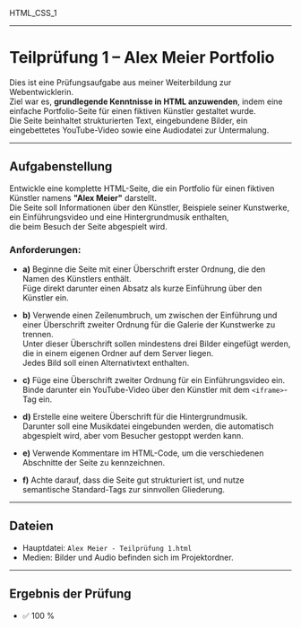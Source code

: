 HTML_CSS_1

---


# Teilprüfung 1 – Alex Meier Portfolio

Dies ist eine Prüfungsaufgabe aus meiner Weiterbildung zur Webentwicklerin.  
Ziel war es, **grundlegende Kenntnisse in HTML anzuwenden**, indem eine einfache Portfolio-Seite für einen fiktiven Künstler gestaltet wurde.  
Die Seite beinhaltet strukturierten Text, eingebundene Bilder, ein eingebettetes YouTube-Video sowie eine Audiodatei zur Untermalung.

---

## Aufgabenstellung

Entwickle eine komplette HTML-Seite, die ein Portfolio für einen fiktiven Künstler namens **"Alex Meier"** darstellt.  
Die Seite soll Informationen über den Künstler, Beispiele seiner Kunstwerke, ein Einführungsvideo und eine Hintergrundmusik enthalten,  
die beim Besuch der Seite abgespielt wird.

### Anforderungen:

- **a)** Beginne die Seite mit einer Überschrift erster Ordnung, die den Namen des Künstlers enthält.  
  Füge direkt darunter einen Absatz als kurze Einführung über den Künstler ein.

- **b)** Verwende einen Zeilenumbruch, um zwischen der Einführung und einer Überschrift zweiter Ordnung für die Galerie der Kunstwerke zu trennen.  
  Unter dieser Überschrift sollen mindestens drei Bilder eingefügt werden, die in einem eigenen Ordner auf dem Server liegen.  
  Jedes Bild soll einen Alternativtext enthalten.

- **c)** Füge eine Überschrift zweiter Ordnung für ein Einführungsvideo ein.  
  Binde darunter ein YouTube-Video über den Künstler mit dem `<iframe>`-Tag ein.

- **d)** Erstelle eine weitere Überschrift für die Hintergrundmusik.  
  Darunter soll eine Musikdatei eingebunden werden, die automatisch abgespielt wird, aber vom Besucher gestoppt werden kann.

- **e)** Verwende Kommentare im HTML-Code, um die verschiedenen Abschnitte der Seite zu kennzeichnen.

- **f)** Achte darauf, dass die Seite gut strukturiert ist, und nutze semantische Standard-Tags zur sinnvollen Gliederung.

---

## Dateien

- Hauptdatei: `Alex Meier - Teilprüfung 1.html`  
- Medien: Bilder und Audio befinden sich im Projektordner.

---

## Ergebnis der Prüfung

- ✅ 100 %
